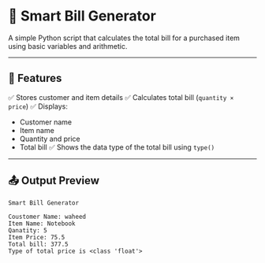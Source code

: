 # 🧾 Smart Bill Generator

A simple Python script that calculates the total bill for a purchased item using basic variables and arithmetic.

---

## 🧩 Features

✅ Stores customer and item details
✅ Calculates total bill (`quantity × price`)
✅ Displays:

* Customer name
* Item name
* Quantity and price
* Total bill
  ✅ Shows the data type of the total bill using `type()`

---

## 📤 Output Preview

```
Smart Bill Generator

Coustomer Name: waheed
Item Name: Notebook
Qanatity: 5
Item Price: 75.5
Total bill: 377.5
Type of total price is <class 'float'>
```